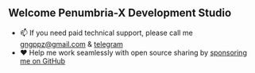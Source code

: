  ## Welcome Penumbria-X Development Studio

- 📫 If you need paid technical support, please call me [gngppz@gmail.com](mailto:gngppz@gmail.com) & [tеlеgrаm](https://t.me/djbcde)
- ❤️ Help me work seamlessly with open source sharing by [sponsoring me on GitHub](https://github.com/penumbra-x/.github/blob/main/profile/SPONSOR.md)
